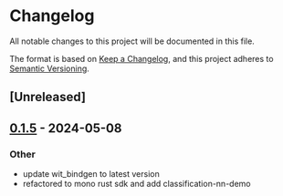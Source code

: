 # Changelog
All notable changes to this project will be documented in this file.

The format is based on [Keep a Changelog](https://keepachangelog.com/en/1.0.0/),
and this project adheres to [Semantic Versioning](https://semver.org/spec/v2.0.0.html).

## [Unreleased]

## [0.1.5](https://github.com/G-Core/FastEdgeSDK/releases/tag/fastedge-derive-v0.1.5) - 2024-05-08

### Other
- update wit_bindgen to latest version
- refactored to mono rust sdk and add classification-nn-demo
